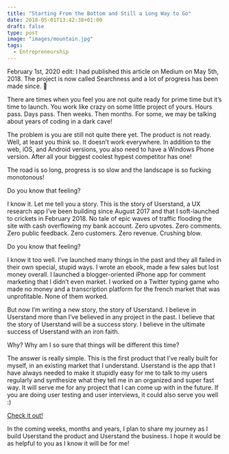 ```yaml
---
title: "Starting From the Bottom and Still a Long Way to Go"
date: 2018-05-01T13:42:38+01:00
draft: false
type: post
image: "images/mountain.jpg"
tags: 
  - Entrepreneurship
---
```


February 1st, 2020 edit: I had published this article on Medium on May 5th, 2018. The project is now called Searchness and a lot of progress has been made since. 🙂


There are times when you feel you are not quite ready for prime time but it’s time to launch. You work like crazy on some little project of yours. Hours pass. Days pass. Then weeks. Then months. For some, we may be talking about years of coding in a dark cave!

The problem is you are still not quite there yet. The product is not ready. Well, at least you think so. It doesn’t work everywhere. In addition to the web, iOS, and Android versions, you also need to have a Windows Phone version. After all your biggest coolest hypest competitor has one!

The road is so long, progress is so slow and the landscape is so fucking monotonous!

Do you know that feeling?

I know it. Let me tell you a story. This is the story of Userstand, a UX research app I’ve been building since August 2017 and that I soft-launched to crickets in February 2018. No tale of epic waves of traffic flooding the site with cash overflowing my bank account. Zero upvotes. Zero comments. Zero public feedback. Zero customers. Zero revenue. Crushing blow.

Do you know that feeling?

I know it too well. I’ve launched many things in the past and they all failed in their own special, stupid ways. I wrote an ebook, made a few sales but lost money overall. I launched a blogger-oriented iPhone app for comment marketing that I didn’t even market. I worked on a Twitter typing game who made no money and a transcription platform for the french market that was unprofitable. None of them worked.

But now I’m writing a new story, the story of Userstand. I believe in Userstand more than I’ve believed in any project in the past. I believe that the story of Userstand will be a success story. I believe in the ultimate success of Userstand with an iron faith.

Why? Why am I so sure that things will be different this time?

The answer is really simple. This is the first product that I’ve really built for myself, in an existing market that I understand. Userstand is the app that I have always needed to make it stupidly easy for me to talk to my users regularly and synthesize what they tell me in an organized and super fast way. It will serve me for any project that I can come up with in the future. If you are doing user testing and user interviews, it could also serve you well :)

[Check it out!](https://searchness.com)

In the coming weeks, months and years, I plan to share my journey as I build Userstand the product and Userstand the business. I hope it would be as helpful to you as I know it will be for me!
